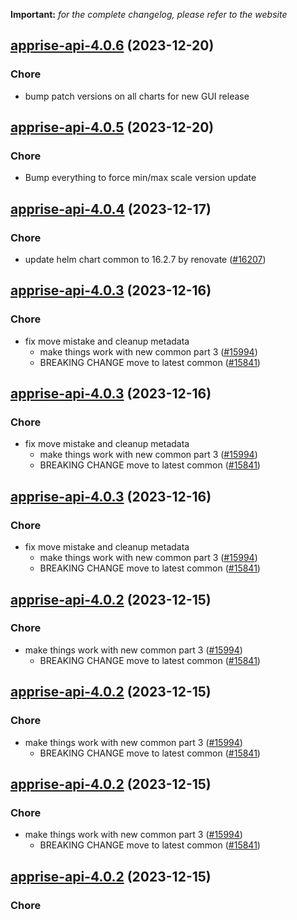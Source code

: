 **Important:**
*for the complete changelog, please refer to the website*




## [apprise-api-4.0.6](https://github.com/truecharts/charts/compare/apprise-api-4.0.5...apprise-api-4.0.6) (2023-12-20)

### Chore

- bump patch versions on all charts for new GUI release
  
  


## [apprise-api-4.0.5](https://github.com/truecharts/charts/compare/apprise-api-4.0.4...apprise-api-4.0.5) (2023-12-20)

### Chore

- Bump everything to force min/max scale version update
  
  


## [apprise-api-4.0.4](https://github.com/truecharts/charts/compare/apprise-api-4.0.3...apprise-api-4.0.4) (2023-12-17)

### Chore

- update helm chart common to 16.2.7 by renovate ([#16207](https://github.com/truecharts/charts/issues/16207))
  
  


## [apprise-api-4.0.3](https://github.com/truecharts/charts/compare/apprise-api-3.0.4...apprise-api-4.0.3) (2023-12-16)

### Chore

- fix move mistake and cleanup metadata
  - make things work with new common part 3 ([#15994](https://github.com/truecharts/charts/issues/15994))
  - BREAKING CHANGE move to latest common ([#15841](https://github.com/truecharts/charts/issues/15841))
  
  


## [apprise-api-4.0.3](https://github.com/truecharts/charts/compare/apprise-api-3.0.4...apprise-api-4.0.3) (2023-12-16)

### Chore

- fix move mistake and cleanup metadata
  - make things work with new common part 3 ([#15994](https://github.com/truecharts/charts/issues/15994))
  - BREAKING CHANGE move to latest common ([#15841](https://github.com/truecharts/charts/issues/15841))
  
  


## [apprise-api-4.0.3](https://github.com/truecharts/charts/compare/apprise-api-3.0.4...apprise-api-4.0.3) (2023-12-16)

### Chore

- fix move mistake and cleanup metadata
  - make things work with new common part 3 ([#15994](https://github.com/truecharts/charts/issues/15994))
  - BREAKING CHANGE move to latest common ([#15841](https://github.com/truecharts/charts/issues/15841))
  
  


## [apprise-api-4.0.2](https://github.com/truecharts/charts/compare/apprise-api-3.0.4...apprise-api-4.0.2) (2023-12-15)

### Chore

- make things work with new common part 3 ([#15994](https://github.com/truecharts/charts/issues/15994))
  - BREAKING CHANGE move to latest common ([#15841](https://github.com/truecharts/charts/issues/15841))
  
  


## [apprise-api-4.0.2](https://github.com/truecharts/charts/compare/apprise-api-3.0.4...apprise-api-4.0.2) (2023-12-15)

### Chore

- make things work with new common part 3 ([#15994](https://github.com/truecharts/charts/issues/15994))
  - BREAKING CHANGE move to latest common ([#15841](https://github.com/truecharts/charts/issues/15841))
  
  


## [apprise-api-4.0.2](https://github.com/truecharts/charts/compare/apprise-api-3.0.4...apprise-api-4.0.2) (2023-12-15)

### Chore

- make things work with new common part 3 ([#15994](https://github.com/truecharts/charts/issues/15994))
  - BREAKING CHANGE move to latest common ([#15841](https://github.com/truecharts/charts/issues/15841))
  
  


## [apprise-api-4.0.2](https://github.com/truecharts/charts/compare/apprise-api-3.0.4...apprise-api-4.0.2) (2023-12-15)

### Chore

